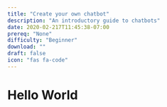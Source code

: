 ```yaml
---
title: "Create your own chatbot"
description: "An introductory guide to chatbots"
date: 2020-02-217T11:45:38-07:00
prereq: "None"
difficulty: "Beginner"
download: ""
draft: false
icon: "fas fa-code"
---
```


# Hello World